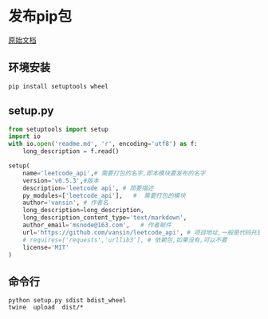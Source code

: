# 发布pip包

[原始文档](https://packaging.python.org/guides/making-a-pypi-friendly-readme/)

## 环境安装

```shell
pip install setuptools wheel
```

## setup.py

```python
from setuptools import setup
import io
with io.open('readme.md', 'r', encoding='utf8') as f:
    long_description = f.read()

setup(
    name='leetcode_api',# 需要打包的名字,即本模块要发布的名字
    version='v0.5.3',#版本
    description='leetcode api', # 简要描述
    py_modules=['leetcode_api'],   #  需要打包的模块
    author='vansin', # 作者名
    long_description=long_description,
    long_description_content_type='text/markdown',
    author_email='msnode@163.com',   # 作者邮件
    url='https://github.com/vansin/leetcode_api', # 项目地址,一般是代码托管的网站
    # requires=['requests','urllib3'], # 依赖包,如果没有,可以不要
    license='MIT'
)
```



## 命令行

```shell
python setup.py sdist bdist_wheel
twine  upload  dist/* 
```


